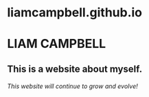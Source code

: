 # liamcampbell.github.io

# LIAM CAMPBELL
## This is a website about myself.

###### This website will continue to grow and evolve!
